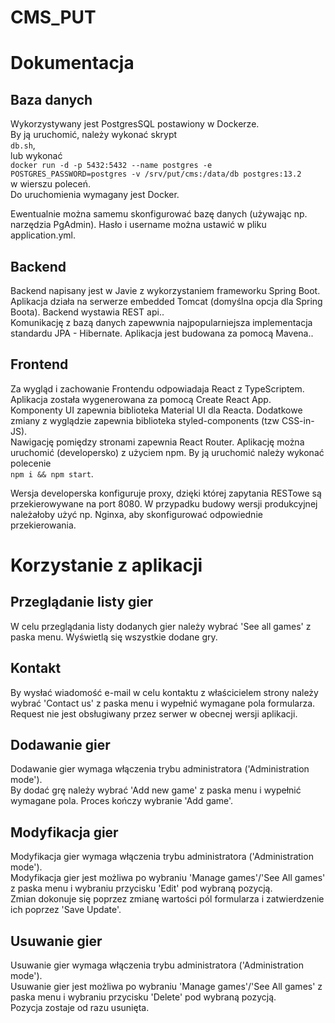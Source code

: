 # CMS_PUT
# Dokumentacja

## Baza danych

Wykorzystywany jest PostgresSQL postawiony w Dockerze.\
By ją uruchomić, należy wykonać skrypt \
`db.sh`,\
lub wykonać\
`docker run -d -p 5432:5432 --name postgres -e POSTGRES_PASSWORD=postgres -v /srv/put/cms:/data/db postgres:13.2`\
 w wierszu poleceń.\
Do uruchomienia wymagany jest Docker.

Ewentualnie można samemu skonfigurować bazę danych (używając np. narzędzia PgAdmin). Hasło i username można ustawić w pliku application.yml. 

## Backend

Backend napisany jest w Javie z wykorzystaniem frameworku Spring Boot. Aplikacja działa na serwerze embedded Tomcat (domyślna opcja dla Spring Boota).
Backend wystawia REST api..\
Komunikację z bazą danych zapewwnia najpopularniejsza implementacja standardu JPA - Hibernate.
Aplikacja jest budowana za pomocą Mavena..

## Frontend

Za wygląd i zachowanie Frontendu odpowiadaja React z TypeScriptem. Aplikacja została wygenerowana za pomocą Create React App.\
Komponenty UI zapewnia biblioteka Material UI dla Reacta. Dodatkowe zmiany z wyglądzie zapewnia biblioteka styled-components (tzw CSS-in-JS).  \
Nawigację pomiędzy stronami zapewnia React Router.
Aplikację można uruchomić (developersko) z użyciem npm.
By ją uruchomić należy wykonać polecenie\
`npm i && npm start`.

Wersja developerska konfiguruje proxy, dzięki której zapytania RESTowe są przekierowywane na port 8080. W przypadku budowy wersji produkcyjnej należałoby użyć np. Nginxa, aby skonfigurować odpowiednie przekierowania.


# Korzystanie z aplikacji

## Przeglądanie listy gier

W celu przeglądania listy dodanych gier należy wybrać 'See all games' z paska menu. Wyświetlą się wszystkie dodane gry.

## Kontakt

By wysłać wiadomość e-mail w celu kontaktu z właścicielem strony należy wybrać 'Contact us' z paska menu i wypełnić wymagane pola formularza.\
Request nie jest obsługiwany przez serwer w obecnej wersji aplikacji.

## Dodawanie gier

Dodawanie gier wymaga włączenia trybu administratora ('Administration mode').\
By dodać grę należy wybrać 'Add new game' z paska menu i wypełnić wymagane pola. Proces kończy wybranie 'Add game'.

## Modyfikacja gier

Modyfikacja gier wymaga włączenia trybu administratora ('Administration mode').\
Modyfikacja gier jest możliwa po wybraniu 'Manage games'/'See All games' z paska menu i wybraniu przycisku 'Edit' pod wybraną pozycją.\
Zmian dokonuje się poprzez zmianę wartości pól formularza i zatwierdzenie ich poprzez 'Save Update'.

## Usuwanie gier

Usuwanie  gier wymaga włączenia trybu administratora ('Administration mode').\
Usuwanie gier jest możliwa po wybraniu 'Manage games'/'See All games' z paska menu i wybraniu przycisku 'Delete' pod wybraną pozycją.\
Pozycja zostaje od razu usunięta.

